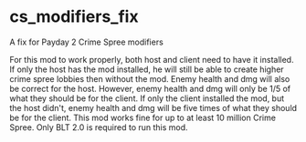 # cs_modifiers_fix
A fix for Payday 2 Crime Spree modifiers

For this mod to work properly, both host and client need to have it installed.
If only the host has the mod installed, he will still be able to create higher crime spree lobbies then without the mod. Enemy health and dmg will also be correct for the host. However, enemy health and dmg will only be 1/5 of what they should be for the client.
If only the client installed the mod, but the host didn't, enemy health and dmg will be five times of what they should be for the client.
This mod works fine for up to at least 10 million Crime Spree.
Only BLT 2.0 is required to run this mod.

